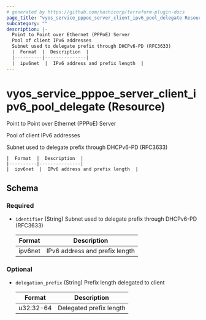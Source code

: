 ```yaml
---
# generated by https://github.com/hashicorp/terraform-plugin-docs
page_title: "vyos_service_pppoe_server_client_ipv6_pool_delegate Resource - vyos"
subcategory: ""
description: |-
  Point to Point over Ethernet (PPPoE) Server
  Pool of client IPv6 addresses
  Subnet used to delegate prefix through DHCPv6-PD (RFC3633)
  |  Format  |  Description  |
  |----------|---------------|
  |  ipv6net  |  IPv6 address and prefix length  |
---
```


# vyos_service_pppoe_server_client_ipv6_pool_delegate (Resource)

Point to Point over Ethernet (PPPoE) Server

Pool of client IPv6 addresses

Subnet used to delegate prefix through DHCPv6-PD (RFC3633)

    |  Format  |  Description  |
    |----------|---------------|
    |  ipv6net  |  IPv6 address and prefix length  |



<!-- schema generated by tfplugindocs -->
## Schema

### Required

- `identifier` (String) Subnet used to delegate prefix through DHCPv6-PD (RFC3633)

    |  Format  |  Description  |
    |----------|---------------|
    |  ipv6net  |  IPv6 address and prefix length  |

### Optional

- `delegation_prefix` (String) Prefix length delegated to client

    |  Format  |  Description  |
    |----------|---------------|
    |  u32:32-64  |  Delegated prefix length  |

